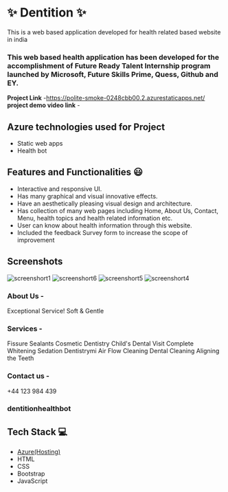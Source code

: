 

# ✨  Dentition ✨

This is a web based application developed for health related based website in india

### This web based health application has been developed for the accomplishment of Future Ready Talent Internship program launched by Microsoft, Future Skills Prime, Quess, Github and EY.


**Project Link** -https://polite-smoke-0248cbb00.2.azurestaticapps.net/
**project demo video link** - 

## Azure technologies used for Project

- Static web apps
- Health bot

## Features and Functionalities 😃

- Interactive and responsive UI.
- Has many graphical and visual innovative effects.
- Have an aesthetically pleasing visual design and architecture.
- Has collection of many web pages including Home, About Us, Contact, Menu, health topics and health related information etc.
- User can know about health information through this website.
- Included the feedback Survey form to increase the scope of improvement 

## Screenshots
![screenshort1](https://user-images.githubusercontent.com/115787485/203600648-3921e2fd-216f-41b4-a311-2939b2a5f7e4.png)
![screenshort6](https://user-images.githubusercontent.com/115787485/203711021-e3b73c2b-4108-4f63-bf60-fc2dda10525b.png)
![screenshort5](https://user-images.githubusercontent.com/115787485/203711055-588c6a51-eab6-4b3f-a078-1511da121138.png)
![screenshort4](https://user-images.githubusercontent.com/115787485/203709316-f1f75af1-231c-4ad2-813c-42180499877a.png)
### About Us -
Exceptional Service!
Soft & Gentle
### Services -
Fissure Sealants
Cosmetic Dentistry
Child's Dental Visit
Complete Whitening
Sedation Dentistrymi
Air Flow Cleaning
Dental Cleaning
Aligning the Teeth
### Contact us -
+44 123 984 439
### dentitionhealthbot

## Tech Stack 💻

- [Azure(Hosting)](https://azure.microsoft.com/en-in/features/azure-portal/)
- HTML
- CSS
- Bootstrap
- JavaScript
